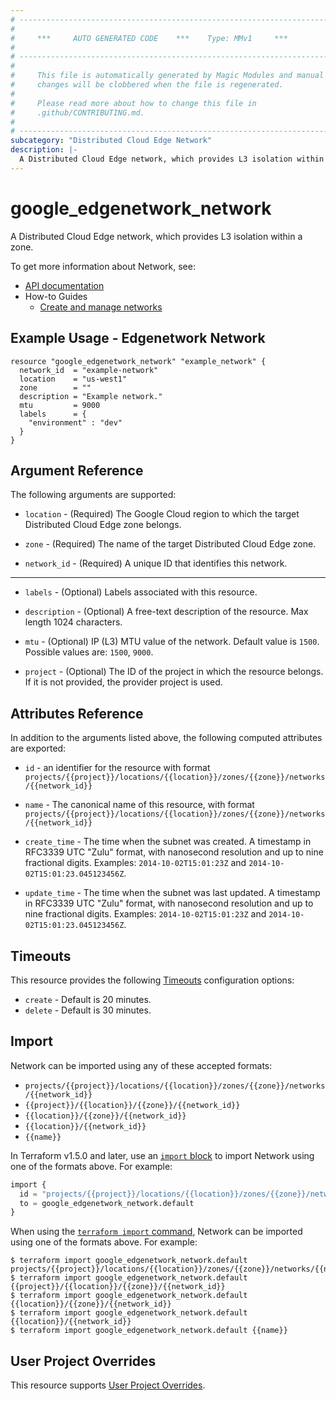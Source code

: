 ```yaml
---
# ----------------------------------------------------------------------------
#
#     ***     AUTO GENERATED CODE    ***    Type: MMv1     ***
#
# ----------------------------------------------------------------------------
#
#     This file is automatically generated by Magic Modules and manual
#     changes will be clobbered when the file is regenerated.
#
#     Please read more about how to change this file in
#     .github/CONTRIBUTING.md.
#
# ----------------------------------------------------------------------------
subcategory: "Distributed Cloud Edge Network"
description: |-
  A Distributed Cloud Edge network, which provides L3 isolation within a zone.
---
```


# google_edgenetwork_network

A Distributed Cloud Edge network, which provides L3 isolation within a zone.


To get more information about Network, see:

* [API documentation](https://cloud.google.com/distributed-cloud/edge/latest/docs/reference/network/rest/v1/projects.locations.zones.networks)
* How-to Guides
    * [Create and manage networks](https://cloud.google.com/distributed-cloud/edge/latest/docs/networks#api)

## Example Usage - Edgenetwork Network


```hcl
resource "google_edgenetwork_network" "example_network" {
  network_id  = "example-network"
  location    = "us-west1"
  zone        = ""
  description = "Example network."
  mtu         = 9000
  labels      = {
    "environment" : "dev"
  }
}
```

## Argument Reference

The following arguments are supported:


* `location` -
  (Required)
  The Google Cloud region to which the target Distributed Cloud Edge zone belongs.

* `zone` -
  (Required)
  The name of the target Distributed Cloud Edge zone.

* `network_id` -
  (Required)
  A unique ID that identifies this network.


- - -


* `labels` -
  (Optional)
  Labels associated with this resource.

* `description` -
  (Optional)
  A free-text description of the resource. Max length 1024 characters.

* `mtu` -
  (Optional)
  IP (L3) MTU value of the network. Default value is `1500`. Possible values are: `1500`, `9000`.

* `project` - (Optional) The ID of the project in which the resource belongs.
    If it is not provided, the provider project is used.


## Attributes Reference

In addition to the arguments listed above, the following computed attributes are exported:

* `id` - an identifier for the resource with format `projects/{{project}}/locations/{{location}}/zones/{{zone}}/networks/{{network_id}}`

* `name` -
  The canonical name of this resource, with format
  `projects/{{project}}/locations/{{location}}/zones/{{zone}}/networks/{{network_id}}`

* `create_time` -
  The time when the subnet was created.
  A timestamp in RFC3339 UTC "Zulu" format, with nanosecond resolution and up to nine
  fractional digits. Examples: `2014-10-02T15:01:23Z` and `2014-10-02T15:01:23.045123456Z`.

* `update_time` -
  The time when the subnet was last updated.
  A timestamp in RFC3339 UTC "Zulu" format, with nanosecond resolution and up to nine
  fractional digits. Examples: `2014-10-02T15:01:23Z` and `2014-10-02T15:01:23.045123456Z`.


## Timeouts

This resource provides the following
[Timeouts](https://developer.hashicorp.com/terraform/plugin/sdkv2/resources/retries-and-customizable-timeouts) configuration options:

- `create` - Default is 20 minutes.
- `delete` - Default is 30 minutes.

## Import


Network can be imported using any of these accepted formats:

* `projects/{{project}}/locations/{{location}}/zones/{{zone}}/networks/{{network_id}}`
* `{{project}}/{{location}}/{{zone}}/{{network_id}}`
* `{{location}}/{{zone}}/{{network_id}}`
* `{{location}}/{{network_id}}`
* `{{name}}`


In Terraform v1.5.0 and later, use an [`import` block](https://developer.hashicorp.com/terraform/language/import) to import Network using one of the formats above. For example:

```tf
import {
  id = "projects/{{project}}/locations/{{location}}/zones/{{zone}}/networks/{{network_id}}"
  to = google_edgenetwork_network.default
}
```

When using the [`terraform import` command](https://developer.hashicorp.com/terraform/cli/commands/import), Network can be imported using one of the formats above. For example:

```
$ terraform import google_edgenetwork_network.default projects/{{project}}/locations/{{location}}/zones/{{zone}}/networks/{{network_id}}
$ terraform import google_edgenetwork_network.default {{project}}/{{location}}/{{zone}}/{{network_id}}
$ terraform import google_edgenetwork_network.default {{location}}/{{zone}}/{{network_id}}
$ terraform import google_edgenetwork_network.default {{location}}/{{network_id}}
$ terraform import google_edgenetwork_network.default {{name}}
```

## User Project Overrides

This resource supports [User Project Overrides](https://registry.terraform.io/providers/hashicorp/google/latest/docs/guides/provider_reference#user_project_override).
